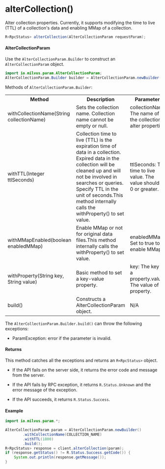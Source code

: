 # alterCollection()

Alter collection properties. Currently, it supports modifying the time to live (TTL) of a collection's data and enabling MMap of a collection.

```java
R<RpcStatus> alterCollection(AlterCollectionParam requestParam);
```

#### AlterCollectionParam

Use the `AlterCollectionParam.Builder` to construct an `AlterCollectionParam` object.

```java
import io.milvus.param.AlterCollectionParam;
AlterCollectionParam.Builder builder = AlterCollectionParam.newBuilder();
```

Methods of `AlterCollectionParam.Builder`:

<table>
    <tr>
        <th>Method</th>
        <th>Description</th>
        <th>Parameters</th>
    </tr>
    <tr>
        <td>withCollectionName(String collectionName)</td>
        <td>Sets the collection name. Collection name cannot be empty or null.</td>
        <td>collectionName: The name of the collection to alter properties.</td>
    </tr>
    <tr>
        <td>withTTL(Integer ttlSeconds)</td>
        <td>Collection time to live (TTL) is the expiration time of data in a collection. Expired data in the collection will be cleaned up and will not be involved in searches or queries. Specify TTL in the unit of seconds.This method internally calls the withProperty() to set value.</td>
        <td>ttlSeconds: The time to live value. The value should be 0 or greater.</td>
    </tr>
    <tr>
        <td>withMMapEnabled(boolean enabledMMap)</td>
        <td>Enable MMap or not for original data files.This method internally calls the withProperty() to set value.</td>
        <td>enabledMMap: Set to true to enable MMap.</td>
    </tr>
    <tr>
        <td>withProperty(String key,  String value)</td>
        <td>Basic method to set a key-value property.</td>
        <td>key: The key of a property.value: The value of a property.</td>
    </tr>
    <tr>
        <td>build()</td>
        <td>Constructs a AlterCollectionParam object.</td>
        <td>N/A</td>
    </tr>
</table>

The `AlterCollectionParam.Builder.build()` can throw the following exceptions:

- ParamException: error if the parameter is invalid.

#### Returns

This method catches all the exceptions and returns an `R<RpcStatus>` object.

- If the API fails on the server side, it returns the error code and message from the server.

- If the API fails by RPC exception, it returns `R.Status.Unknown` and the error message of the exception.

- If the API succeeds, it returns `R.Status.Success`.

#### Example

```java
import io.milvus.param.*;

AlterCollectionParam param = AlterCollectionParam.newBuilder()
        .withCollectionName(COLLECTION_NAME)
        .withTTL(1800)
        .build();
R<RpcStatus> response = client.alterCollection(param);
if (response.getStatus() != R.Status.Success.getCode()) {
    System.out.println(response.getMessage());
}
```
